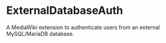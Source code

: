 # ExternalDatabaseAuth
A MediaWiki extension to authenticate users from an external MySQL/MariaDB database.
